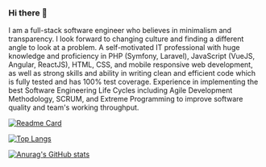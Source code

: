 ### Hi there 👋

I am a full-stack software engineer who believes in minimalism and transparency. I look forward
to changing culture and finding a different angle to look at a problem. A self-motivated IT
professional with huge knowledge and proficiency in PHP (Symfony, Laravel), JavaScript (VueJS,
Angular, ReactJS), HTML, CSS, and mobile responsive web development, as well as strong skills
and ability in writing clean and efficient code which is fully tested and has 100% test coverage.
Experience in implementing the best Software Engineering Life Cycles including Agile
Development Methodology, SCRUM, and Extreme Programming to improve software quality and
team's working throughput.

[![Readme Card](https://github-readme-stats.vercel.app/api/pin/?username=mohd-e-mustafa&repo=github-readme-stats)](https://github.com/anuraghazra/github-readme-stats)

[![Top Langs](https://github-readme-stats.vercel.app/api/top-langs/?username=mohd-e-mustafa&layout=compact)](https://github.com/anuraghazra/github-readme-stats)

[![Anurag's GitHub stats](https://github-readme-stats.vercel.app/api?username=mohd-e-mustafa&show_icons=true&theme=radical)](https://github.com/anuraghazra/github-readme-stats)
